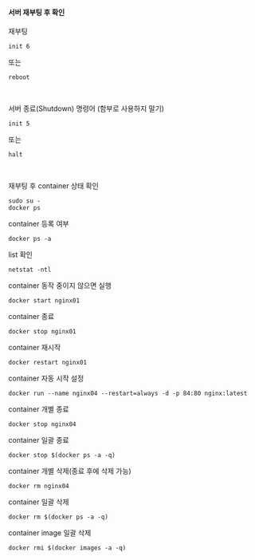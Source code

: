 #### 서버 재부팅 후 확인
재부팅
```
init 6
```
또는
```
reboot
```
<br>

서버 종료(Shutdown) 명령어 (함부로 사용하지 말기)
```
init 5
```
또는
```
halt
```

<br>

재부팅 후 container 상태 확인
```
sudo su -
docker ps
```
 
container 등록 여부
```
docker ps -a
```
 
list 확인
```
netstat -ntl
```
 
container 동작 중이지 않으면 실행
```
docker start nginx01
```
container 종료
```
docker stop nginx01
```
container 재시작
```
docker restart nginx01
```
container 자동 시작 설정
```
docker run --name nginx04 --restart=always -d -p 84:80 nginx:latest
```
 
container 개별 종료
```
docker stop nginx04
```

container 일괄 종료
```
docker stop $(docker ps -a -q)
```

container 개별 삭제(종료 후에 삭제 가능)
```
docker rm nginx04
```

container 일괄 삭제
```
docker rm $(docker ps -a -q)
```

container image 일괄 삭제
```
docker rmi $(docker images -a -q)
```
